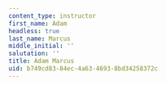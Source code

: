 ```yaml
---
content_type: instructor
first_name: Adam
headless: true
last_name: Marcus
middle_initial: ''
salutation: ''
title: Adam Marcus
uid: b749cd83-84ec-4a63-4693-8bd34258372c
---
```

